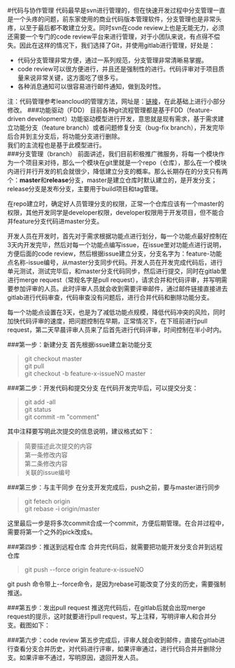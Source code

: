 #代码与协作管理
代码最早是svn进行管理的，但在快速开发过程中分支管理一直是一个头疼的问题，前东家使用的商业代码版本管理软件，分支管理也是非常头疼，以至于最后都不敢建立分支。同时svn在code review上也是无能无力，必须还需要一个专门的code review平台来进行管理，对于小团队来说，有点得不偿失。因此在这样的情况下，我们选择了Git，并使用gitlab进行管理，好处是：  
* 代码分支管理非常方便，通过一系列规范，分支管理非常清晰易掌握。
* code review可以很方便进行，并且还是强制性的进行。代码评审对于项目质量来说非常关键，这方面吃了很多亏。
* 各种消息通知可以很容易进行邮件通知，做到及时性。

注：代码管理参考leancloud的管理方法，网址是：[链接](http://open.leancloud.cn/git-branch-guide.html)，在此基础上进行小部分修改。 
###功能驱动（FDD）
目前各种git流程管理都是基于FDD（feature-driven development）功能驱动模型进行开发，意思就是现有需求，基于需求建立功能分支（feature branch）或者问题修复分支（bug-fix branch），开发完毕后合并到主分支后，将功能分支进行删除。  
我们的主流程也是基于此模型进行。  
###分支管理（branch）
前面讲述，我们目前积极推广微服务，将每一个模块作为一个项目来对待，那么一个模块在git里就是一个repo（仓库），那么在一个模块内进行并行开发的机会就很少，降低建立分支的概率。那么长期存在的分支只有两个：**master**和**release**分支，master是建立仓库时默认建立的，是开发分支；release分支是发布分支，主要用于build项目和tag管理。  

在repo建立时，确定好人员管理分支的权限，正常一个仓库应该有一个master的权限，其他开发同学是developer权限，developer权限用于开发项目，但不能合并feature分支代码进master分支。  

开发人员在开发时，首先对于需求根据功能点进行划分，每一个功能点最好控制在3天内开发完毕，然后对每一个功能点编写issue，在issue里对功能点进行说明，方便后面的code review，然后根据issue建立分支，分支名字为：feature-功能点名称-issue编号，从master分支同步代码。开发人员在开发完成代码后，进行单元测试，测试完毕后，和master分支代码同步，然后进行提交，同时在gitlab里进行merge request（常规名字是pull request），请求合并和代码评审，并写明需要参加评审的人员。此时评审人员就会收到需要评审邮件，通过邮件链接直接进去gitlab进行代码审查，代码审查没有问题后，进行合并代码和删除功能分支。 

每一个功能点设置在3天，也是为了减低功能点规模，降低代码冲突的风险，同时加快代码评审的速度，把问题控制在早期，正常情况下，在下班前进行pull request，第二天早晨评审人员来了后首先进行代码评审，时间控制在半小时内。   

###第一步：新建分支
首先根据issue建立新功能分支

> git checkout master  
> git pull  
> git checkout -b feature-x-issueNO master

###第二步：开发代码和提交分支
在代码开发完毕后，可以提交分支：

> git add -all  
> git status  
> git commit -m "comment"

其中注释要写明此次提交的信息说明，建议格式如下：

> 简要描述此次提交的内容  
> 第一条修改内容  
> 第二条修改内容  
> 关联的issue编号

###第三步：与主干同步
在分支开发完成后，push之前，要与master进行同步

> git fetech origin  
> git rebase -i origin/master
> 
这里最后一步是将多次commit合成一个commit，方便后期管理。在合并过程中，需要将第一个之外的pick改成s。


###第四步：推送到远程仓库
合并完代码后，就需要把功能开发分支合并到远程仓库

> git push --force origin feature-x-issueNO

git push 命令带上--force命令，是因为rebase可能改变了分支的历史，需要强制推送。  

###第五步：发出pull request
推送完代码后，在gitlab后就会出现merge request的提示，这时就要进行pull request，写上注释，写明评审人和合并分支。截图如下：

###第六步：code review
第五步完成后，评审人就会收到邮件，直接在gitlab进行查看分支合并历史，对代码进行评审，如果评审通过，进行代码合并并删除分支。如果评审不通过，写明原因，退回开发人员。















